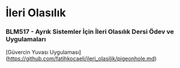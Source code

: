 # İleri Olasılık

### BLM517 - Ayrık Sistemler İçin İleri Olasılık Dersi Ödev ve Uygulamaları

[Güvercin Yuvası Uygulaması] (https://github.com/fatihkocaeli/ileri_olasilik/pigeonhole.md)
